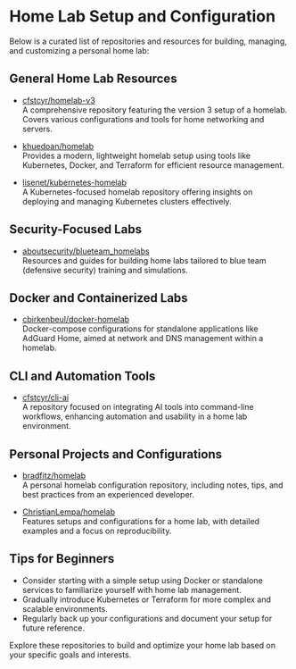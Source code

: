 # Home Lab Setup and Configuration


Below is a curated list of repositories and resources for building, managing, and customizing a personal home lab:

## General Home Lab Resources
- [cfstcyr/homelab-v3](https://github.com/cfstcyr/homelab-v3)  
  A comprehensive repository featuring the version 3 setup of a homelab. Covers various configurations and tools for home networking and servers.

- [khuedoan/homelab](https://github.com/khuedoan/homelab)  
  Provides a modern, lightweight homelab setup using tools like Kubernetes, Docker, and Terraform for efficient resource management.

- [lisenet/kubernetes-homelab](https://github.com/lisenet/kubernetes-homelab)  
  A Kubernetes-focused homelab repository offering insights on deploying and managing Kubernetes clusters effectively.

## Security-Focused Labs
- [aboutsecurity/blueteam_homelabs](https://github.com/aboutsecurity/blueteam_homelabs)  
  Resources and guides for building home labs tailored to blue team (defensive security) training and simulations.

## Docker and Containerized Labs
- [cbirkenbeul/docker-homelab](https://github.com/cbirkenbeul/docker-homelab/tree/master/compose-files-standalone/adguard-home)  
  Docker-compose configurations for standalone applications like AdGuard Home, aimed at network and DNS management within a homelab.

## CLI and Automation Tools
- [cfstcyr/cli-ai](https://github.com/cfstcyr/cli-ai/tree/main)  
  A repository focused on integrating AI tools into command-line workflows, enhancing automation and usability in a home lab environment.

## Personal Projects and Configurations
- [bradfitz/homelab](https://github.com/bradfitz/homelab)  
  A personal homelab configuration repository, including notes, tips, and best practices from an experienced developer.

- [ChristianLempa/homelab](https://github.com/ChristianLempa/homelab/tree/main)  
  Features setups and configurations for a home lab, with detailed examples and a focus on reproducibility.

## Tips for Beginners
- Consider starting with a simple setup using Docker or standalone services to familiarize yourself with home lab management.
- Gradually introduce Kubernetes or Terraform for more complex and scalable environments.
- Regularly back up your configurations and document your setup for future reference.

Explore these repositories to build and optimize your home lab based on your specific goals and interests.
